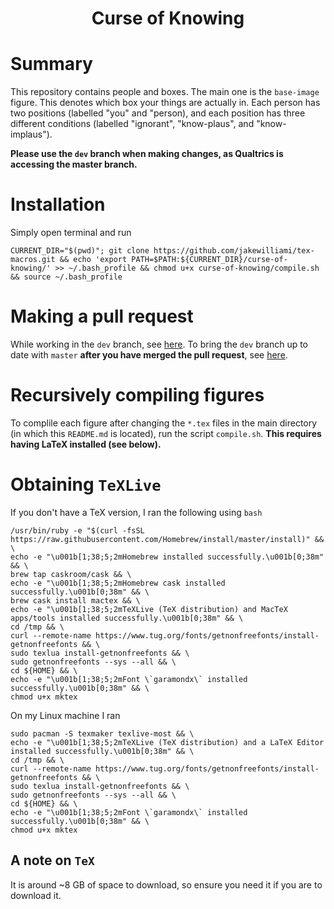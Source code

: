 <h1 align="center">
  Curse of Knowing
</h1>

# Summary

This repository contains people and boxes.  The main one is the `base-image` figure.  This denotes which box your things are actually in.  Each person has two positions (labelled "you" and "person), and each position has three different conditions (labelled "ignorant", "know-plaus", and "know-implaus").

**Please use the `dev` branch when making changes, as Qualtrics is accessing the master branch.**

# Installation

Simply open terminal and run
```
CURRENT_DIR="$(pwd)"; git clone https://github.com/jakewilliami/tex-macros.git && echo 'export PATH=$PATH:${CURRENT_DIR}/curse-of-knowing/' >> ~/.bash_profile && chmod u+x curse-of-knowing/compile.sh && source ~/.bash_profile
```

# Making a pull request
While working in the `dev` branch, see [here](https://help.github.com/en/github/collaborating-with-issues-and-pull-requests/merging-a-pull-request).  To bring the `dev` branch up to date with `master` **after you have merged the pull request**, see [here](https://gist.github.com/santisbon/a1a60db1fb8eecd1beeacd986ae5d3ca).

# Recursively compiling figures

To complile each figure after changing the `*.tex` files in the main directory (in which this `README.md` is located), run the script `compile.sh`.  **This requires having LaTeX installed (see below).**

# Obtaining `TeXLive`

If you don't have a TeX version, I ran the following using `bash`
```
/usr/bin/ruby -e "$(curl -fsSL https://raw.githubusercontent.com/Homebrew/install/master/install)" && \
echo -e "\u001b[1;38;5;2mHomebrew installed successfully.\u001b[0;38m" && \
brew tap caskroom/cask && \
echo -e "\u001b[1;38;5;2mHomebrew cask installed successfully.\u001b[0;38m" && \
brew cask install mactex && \
echo -e "\u001b[1;38;5;2mTeXLive (TeX distribution) and MacTeX apps/tools installed successfully.\u001b[0;38m" && \
cd /tmp && \
curl --remote-name https://www.tug.org/fonts/getnonfreefonts/install-getnonfreefonts && \
sudo texlua install-getnonfreefonts && \
sudo getnonfreefonts --sys --all && \
cd ${HOME} && \
echo -e "\u001b[1;38;5;2mFont \`garamondx\` installed successfully.\u001b[0;38m" && \
chmod u+x mktex
```

On my Linux machine I ran
```
sudo pacman -S texmaker texlive-most && \
echo -e "\u001b[1;38;5;2mTeXLive (TeX distribution) and a LaTeX Editor installed successfully.\u001b[0;38m" && \
cd /tmp && \
curl --remote-name https://www.tug.org/fonts/getnonfreefonts/install-getnonfreefonts && \
sudo texlua install-getnonfreefonts && \
sudo getnonfreefonts --sys --all && \
cd ${HOME} && \
echo -e "\u001b[1;38;5;2mFont \`garamondx\` installed successfully.\u001b[0;38m" && \
chmod u+x mktex
```

## A note on `TeX`
It is around ~8 GB of space to download, so ensure you need it if you are to download it.
